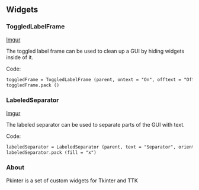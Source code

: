 ## Widgets

### ToggledLabelFrame

[Imgur](http://i.imgur.com/QtLlBZf.png)

The toggled label frame can be used to clean up a GUI by hiding widgets inside of it.

Code:

```markdown
toggledFrame = ToggledLabelFrame (parent, ontext = "On", offtext = "Off", defaultstate = False)
toggledFrame.pack ()
```

### LabeledSeparator

[Imgur](http://i.imgur.com/4oXN6WN.png?1)

The labeled separator can be used to separate parts of the GUI with text.

Code:

```markdown
labeledSeparator = LabeledSeparator (parent, text = "Separator", orient = "horizontal", textalign = "", padding = 5)
labeledSeparator.pack (fill = "x")
```

### About
Pkinter is a set of custom widgets for Tkinter and TTK
